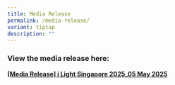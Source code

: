 ```yaml
---
title: Media Release
permalink: /media-release/
variant: tiptap
description: ""
---
```

<h3>View the media release here:</h3>
<p><strong><a href="/files/Media_Release__i_Light_Singapore_returns_with_an_inspiring_and_immersive_experience_that_brings_art_sustainability_and_people_together.pdf" rel="noopener nofollow" target="_blank">[Media Release] i Light Singapore 2025_05 May 2025</a></strong>
</p>
